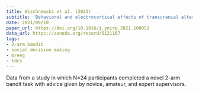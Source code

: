 ```yaml
---
title: Wischnewski et al. (2021)
subtitle: 'Behavioral and electrocortical effects of transcranial alternating current stimulation during advice-guided decision-making'
date: 2021/09/10
paper_url: https://doi.org/10.1016/j.ynirp.2021.100052
data_url: https://zenodo.org/record/5121167
tags:
- 2-arm bandit
- social decision making
- m/eeg
- tdcs
---
```


Data from a study in which N=24 participants completed a novel 2-arm bandit task with advice given by novice, amateur, and expert supervisors.
